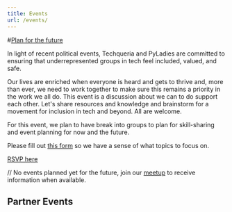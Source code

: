 ```yaml
---
title: Events
url: /events/
---
```


#[Plan for the future](https://www.meetup.com/Latinos-in-Tech-Bay-Area/events/235604788/)

In light of recent political events, Techqueria and PyLadies are committed to ensuring that underrepresented groups in tech feel included, valued, and safe.  

Our lives are enriched when everyone is heard and gets to thrive and, more than ever, we need to work together to make sure this remains a priority in the work we all do. This event is a discussion about we can to do support each other. Let's share resources and knowledge and brainstorm for a movement for inclusion in tech and beyond. All are welcome.

For this event, we plan to have break into groups to plan for skill-sharing and event planning for now and the future.

Please fill out [this form](https://docs.google.com/forms/d/1sodh8_s2r0P8GY9hbMMkJW9sYA5VdxVQfi53QlgC62Y/viewform?edit_requested=true) so we have a sense of what topics to focus on.

[RSVP here](https://www.meetup.com/Latinos-in-Tech-Bay-Area/events/235604788/)

// No events planned yet for the future, join our [meetup](http://www.meetup.com/Latin-s-in-Tech-Bay-Area) to receive information when available. 

## Partner Events

<!--### Startup Weekend Latinx in Tech <small>Oct 21</small>

Startup Weekend returns to Oakland for first ever #LatinxTech Edition Oct
21-23rd! We are looking for developers, designers, biz background latinx
participants. Be part of a 54hr life changing experience to launch your venture
focused on unlocking a trillion $ market opportunity.  If you know of
organizations working with Latinx youth please message us - scholarships
available.

[RSVP Here](http://www.up.co/communities/usa/san-francisco/startup-weekend/9649)
-->


